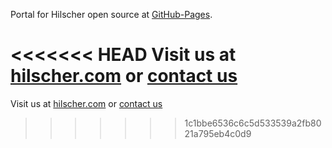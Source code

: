 Portal for Hilscher open source at [GitHub-Pages](http://Hilscher.github.io).

<<<<<<< HEAD
Visit us at [hilscher.com](http://www.hilscher.com/?cats=) or [contact us](mailto:info@hilscher.com)
=======
Visit us at [hilscher.com](http://www.hilscher.com/?cats=) or [contact us](mailto:info@hilscher.com)
>>>>>>> 1c1bbe6536c6c5d533539a2fb8021a795eb4c0d9
